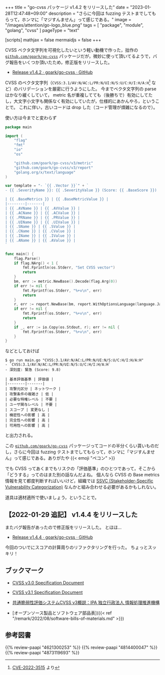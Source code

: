 +++
title = "go-cvss パッケージ v1.4.2 をリリースした"
date =  "2023-01-28T12:47:48+09:00"
description = "さらに今回は fuzzing テストまでしてもらって，ホンマに「マジすんません」って感じである。"
image = "/images/attention/go-logo_blue.png"
tags  = [ "package", "module", "golang", "cvss" ]
pageType = "text"

[scripts]
  mathjax = false
  mermaidjs = false
+++

CVSS ベクタ文字列を可視化したいという軽い動機で作った，拙作の [`github.com/goark/go-cvss`] パッケージだが，微妙に使って頂いてるようで，バグ報告をいくつか頂いたため，修正版をリリースした。

- [Release v1.4.2 · goark/go-cvss · GitHub](https://github.com/goark/go-cvss/releases/tag/v1.4.2)

CVSS のベクタ文字列（`CVSS:3.1/AV:N/AC:L/PR:N/UI:N/S:U/C:H/I:H/A:H`[^cve1] など）のバリデーションを厳密に行うようにした。
今までベクタ文字列の parse はかなり緩くしていて， metric 名が重複してても（後勝ちで）有効にしてたし，大文字小文字も関係なく有効にしていたが，仕様的にあかんやろ，ということで。
これに伴い，古いコードは drop した（コード管理が煩雑になるので）。

[^cve1]: [CVE-2022-3515](https://nvd.nist.gov/vuln/detail/CVE-2022-3515) より

使い方は今までと変わらず

```go
package main

import (
	"flag"
	"fmt"
	"io"
	"os"

	"github.com/goark/go-cvss/v3/metric"
	"github.com/goark/go-cvss/v3/report"
	"golang.org/x/text/language"
)

var template = "- `{{ .Vector }}`" + `
- {{ .SeverityName }}: {{ .SeverityValue }} (Score: {{ .BaseScore }})

| {{ .BaseMetrics }} | {{ .BaseMetricValue }} |
|--------|-------|
| {{ .AVName }} | {{ .AVValue }} |
| {{ .ACName }} | {{ .ACValue }} |
| {{ .PRName }} | {{ .PRValue }} |
| {{ .UIName }} | {{ .UIValue }} |
| {{ .SName }} | {{ .SValue }} |
| {{ .CName }} | {{ .CValue }} |
| {{ .IName }} | {{ .IValue }} |
| {{ .AName }} | {{ .AValue }} |
`

func main() {
	flag.Parse()
	if flag.NArg() < 1 {
		fmt.Fprintln(os.Stderr, "Set CVSS vector")
		return
	}
	bm, err := metric.NewBase().Decode(flag.Arg(0))
	if err != nil {
		fmt.Fprintf(os.Stderr, "%+v\n", err)
		return
	}
	r, err := report.NewBase(bm, report.WithOptionsLanguage(language.Japanese)).ExportWithString(template)
	if err != nil {
		fmt.Fprintf(os.Stderr, "%+v\n", err)
		return
	}
	if _, err := io.Copy(os.Stdout, r); err != nil {
		fmt.Fprintf(os.Stderr, "%+v\n", err)
	}
}
```

などとしておけば

```text
$ go run main.go "CVSS:3.1/AV:N/AC:L/PR:N/UI:N/S:U/C:H/I:H/A:H"
- `CVSS:3.1/AV:N/AC:L/PR:N/UI:N/S:U/C:H/I:H/A:H`
- 深刻度: 緊急 (Score: 9.8)

| 基本評価基準 | 評価値 |
|--------|-------|
| 攻撃元区分 | ネットワーク |
| 攻撃条件の複雑さ | 低 |
| 必要な特権レベル | 不要 |
| ユーザ関与レベル | 不要 |
| スコープ | 変更なし |
| 機密性への影響 | 高 |
| 完全性への影響 | 高 |
| 可用性への影響 | 高 |
```

と出力される。

この [`github.com/goark/go-cvss`] パッケージってコードの半分くらい貰いものだし，さらに今回は fuzzing テストまでしてもらって，ホンマに「マジすんません」って感じである。ありがたや {{< emoji "ペコン" >}}

でも CVSS ってあくまでもリスクの「評価基準」のひとつであって，そこから「どうする」ってのはまた別の話なんだよね。
個人なら CVSS の Base metrics 情報を見て都度判断すればいいけど，組織では [SSVC (Stakeholder-Specific Vulnerability Categorization)](https://resources.sei.cmu.edu/library/asset-view.cfm?assetid=653459 "Prioritizing Vulnerability Response: A Stakeholder-Specific Vulnerability Categorization (Version 2.0)") なんかと組み合わせる必要があるかもしれない。

道具は適材適所で使いましょう，ということで。

## 【2022-01-29 追記】 v1.4.4 をリリースした

またバグ報告があったので修正版をリリースした。
とほほ...

- [Release v1.4.4 · goark/go-cvss · GitHub](https://github.com/goark/go-cvss/releases/tag/v1.4.4)

今回のついでにスコアの計算周りのリファクタリングを行った。
ちょっとスッキリ！

## ブックマーク

- [CVSS v3.0 Specification Document](https://www.first.org/cvss/v3.0/specification-document)
- [CVSS v3.1 Specification Document](https://www.first.org/cvss/v3.1/specification-document)
- [共通脆弱性評価システムCVSS v3概説：IPA 独立行政法人 情報処理推進機構](https://www.ipa.go.jp/security/vuln/CVSSv3.html)

- [オープンソース製品とソフトウェア部品表]({{< ref "/remark/2022/08/software-bills-of-materials.md" >}})

[`github.com/goark/go-cvss`]: https://github.com/goark/go-cvss "goark/go-cvss: Common Vulnerability Scoring System (CVSS)"

## 参考図書

{{% review-paapi "4621300253" %}} <!-- プログラミング言語Go -->
{{% review-paapi "4814400047" %}} <!-- 初めてのGo言語 -->
{{% review-paapi "4873119693" %}} <!-- 実用 Go 言語 -->
